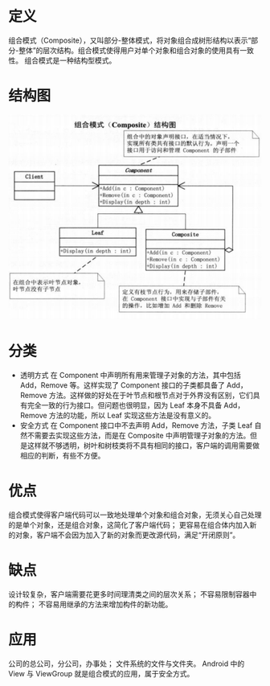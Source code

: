 # 定义
组合模式（Composite），又叫部分-整体模式，将对象组合成树形结构以表示“部分-整体”的层次结构。组合模式使得用户对单个对象和组合对象的使用具有一致性。
组合模式是一种结构型模式。
# 结构图
![](Composite.png)

# 分类

- 透明方式
在 Component 中声明所有用来管理子对象的方法，其中包括 Add，Remove 等。这样实现了 Component 接口的子类都具备了 Add，Remove 方法。这样做的好处在于叶节点和根节点对于外界没有区别，它们具有完全一致的行为接口。但问题也很明显，因为 Leaf 本身不具备 Add，Remove 方法的功能，所以 Leaf 实现这些方法是没有意义的。
- 安全方式
在 Component 接口中不去声明 Add，Remove 方法，子类 Leaf 自然不需要去实现这些方法，而是在 Composite 中声明管理子对象的方法。但是这样就不够透明，树叶和树枝类将不具有相同的接口，客户端的调用需要做相应的判断，有些不方便。

# 优点
组合模式使得客户端代码可以一致地处理单个对象和组合对象，无须关心自己处理的是单个对象，还是组合对象，这简化了客户端代码；
更容易在组合体内加入新的对象，客户端不会因为加入了新的对象而更改源代码，满足“开闭原则”。

# 缺点
设计较复杂，客户端需要花更多时间理清类之间的层次关系；
不容易限制容器中的构件；
不容易用继承的方法来增加构件的新功能。

# 应用
公司的总公司，分公司，办事处；
文件系统的文件与文件夹。
Android 中的 View 与 ViewGroup 就是组合模式的应用，属于安全方式。
